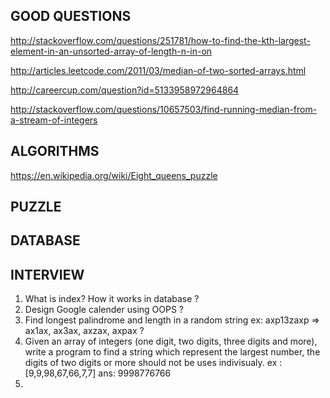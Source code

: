 GOOD QUESTIONS
--------------
http://stackoverflow.com/questions/251781/how-to-find-the-kth-largest-element-in-an-unsorted-array-of-length-n-in-on

http://articles.leetcode.com/2011/03/median-of-two-sorted-arrays.html

http://careercup.com/question?id=5133958972964864

http://stackoverflow.com/questions/10657503/find-running-median-from-a-stream-of-integers

ALGORITHMS
----------

https://en.wikipedia.org/wiki/Eight_queens_puzzle

PUZZLE
------


DATABASE
--------


INTERVIEW 
---------
1. What is index? How it works in database ?
2. Design Google calender using OOPS ?
3. Find longest palindrome and length in a random string ex: axp13zaxp => ax1ax, ax3ax, axzax, axpax ?
4. Given an array of integers (one digit, two digits, three digits and more),
   write a program to find a string which represent the largest number, 
   the digits of two digits or more should not be uses indivisualy.
   ex : [9,9,98,67,66,7,7]
   ans: 9998776766
5. 

